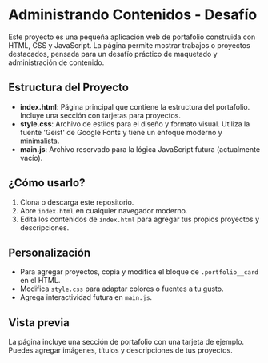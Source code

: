 # Administrando Contenidos - Desafío

Este proyecto es una pequeña aplicación web de portafolio construida con HTML, CSS y JavaScript. La página permite mostrar trabajos o proyectos destacados, pensada para un desafío práctico de maquetado y administración de contenido.

## Estructura del Proyecto

- **index.html**: Página principal que contiene la estructura del portafolio. Incluye una sección con tarjetas para proyectos.
- **style.css**: Archivo de estilos para el diseño y formato visual. Utiliza la fuente 'Geist' de Google Fonts y tiene un enfoque moderno y minimalista.
- **main.js**: Archivo reservado para la lógica JavaScript futura (actualmente vacío).

## ¿Cómo usarlo?

1. Clona o descarga este repositorio.
2. Abre `index.html` en cualquier navegador moderno.
3. Edita los contenidos de `index.html` para agregar tus propios proyectos y descripciones.

## Personalización

- Para agregar proyectos, copia y modifica el bloque de `.portfolio__card` en el HTML.
- Modifica `style.css` para adaptar colores o fuentes a tu gusto.
- Agrega interactividad futura en `main.js`.

## Vista previa

La página incluye una sección de portafolio con una tarjeta de ejemplo.
Puedes agregar imágenes, títulos y descripciones de tus proyectos.
